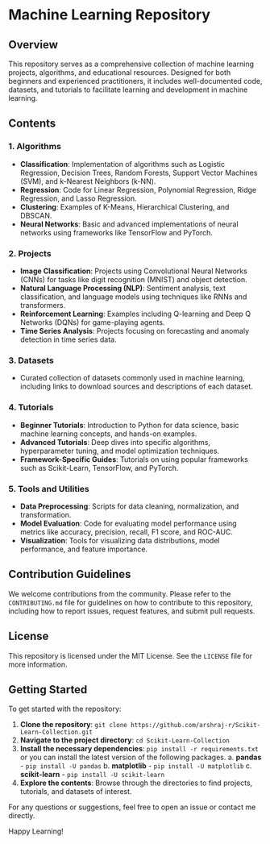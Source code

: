 # Machine Learning Repository

## Overview
This repository serves as a comprehensive collection of machine learning projects, algorithms, and educational resources. Designed for both beginners and experienced practitioners, it includes well-documented code, datasets, and tutorials to facilitate learning and development in machine learning. 

## Contents

### 1. Algorithms
- **Classification**: Implementation of algorithms such as Logistic Regression, Decision Trees, Random Forests, Support Vector Machines (SVM), and k-Nearest Neighbors (k-NN).
- **Regression**: Code for Linear Regression, Polynomial Regression, Ridge Regression, and Lasso Regression.
- **Clustering**: Examples of K-Means, Hierarchical Clustering, and DBSCAN.
- **Neural Networks**: Basic and advanced implementations of neural networks using frameworks like TensorFlow and PyTorch.

### 2. Projects
- **Image Classification**: Projects using Convolutional Neural Networks (CNNs) for tasks like digit recognition (MNIST) and object detection.
- **Natural Language Processing (NLP)**: Sentiment analysis, text classification, and language models using techniques like RNNs and transformers.
- **Reinforcement Learning**: Examples including Q-learning and Deep Q Networks (DQNs) for game-playing agents.
- **Time Series Analysis**: Projects focusing on forecasting and anomaly detection in time series data.

### 3. Datasets
- Curated collection of datasets commonly used in machine learning, including links to download sources and descriptions of each dataset.

### 4. Tutorials
- **Beginner Tutorials**: Introduction to Python for data science, basic machine learning concepts, and hands-on examples.
- **Advanced Tutorials**: Deep dives into specific algorithms, hyperparameter tuning, and model optimization techniques.
- **Framework-Specific Guides**: Tutorials on using popular frameworks such as Scikit-Learn, TensorFlow, and PyTorch.

### 5. Tools and Utilities
- **Data Preprocessing**: Scripts for data cleaning, normalization, and transformation.
- **Model Evaluation**: Code for evaluating model performance using metrics like accuracy, precision, recall, F1 score, and ROC-AUC.
- **Visualization**: Tools for visualizing data distributions, model performance, and feature importance.

## Contribution Guidelines
We welcome contributions from the community. Please refer to the `CONTRIBUTING.md` file for guidelines on how to contribute to this repository, including how to report issues, request features, and submit pull requests.

## License
This repository is licensed under the MIT License. See the `LICENSE` file for more information.

## Getting Started
To get started with the repository:
1. **Clone the repository**: `git clone https://github.com/arshraj-r/Scikit-Learn-Collection.git`
2. **Navigate to the project directory**: `cd Scikit-Learn-Collection`
3. **Install the necessary dependencies**: `pip install -r requirements.txt` or you can install the latest version of the following packages.
        a. **pandas** - `pip install -U pandas`
        b. **matplotlib** - `pip install -U matplotlib`
        c. **scikit-learn** - `pip install -U scikit-learn`
4. **Explore the contents**: Browse through the directories to find projects, tutorials, and datasets of interest.

For any questions or suggestions, feel free to open an issue or contact me directly.

Happy Learning!
